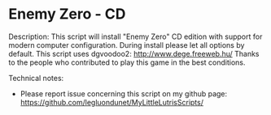 # Enemy Zero - CD

Description:
This script will install "Enemy Zero" CD edition with support for modern computer configuration. 
During install please let all options by default.
This script uses dgvoodoo2: http://www.dege.freeweb.hu/
Thanks to the people who contributed to play this game in the best conditions.

Technical notes:
- Please report issue concerning this script on my github page:
https://github.com/legluondunet/MyLittleLutrisScripts/
